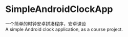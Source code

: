 # SimpleAndroidClockApp
一个简单的时钟安卓拼凑程序，安卓课设    
A simple Android clock application, as a course project.
